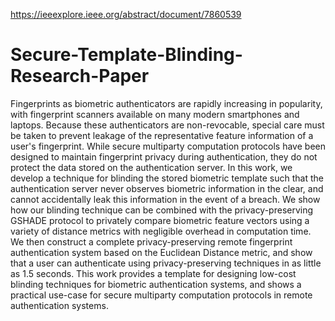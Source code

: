 https://ieeexplore.ieee.org/abstract/document/7860539

# Secure-Template-Blinding-Research-Paper
Fingerprints as biometric authenticators are rapidly increasing in popularity, with fingerprint scanners available on many modern smartphones and laptops. Because these authenticators are non-revocable, special care must be taken to prevent leakage of the representative feature information of a user's fingerprint. While secure multiparty computation protocols have been designed to maintain fingerprint privacy during authentication, they do not protect the data stored on the authentication server. In this work, we develop a technique for blinding the stored biometric template such that the authentication server never observes biometric information in the clear, and cannot accidentally leak this information in the event of a breach. We show how our blinding technique can be combined with the privacy-preserving GSHADE protocol to privately compare biometric feature vectors using a variety of distance metrics with negligible overhead in computation time. We then construct a complete privacy-preserving remote fingerprint authentication system based on the Euclidean Distance metric, and show that a user can authenticate using privacy-preserving techniques in as little as 1.5 seconds. This work provides a template for designing low-cost blinding techniques for biometric authentication systems, and shows a practical use-case for secure multiparty computation protocols in remote authentication systems.
